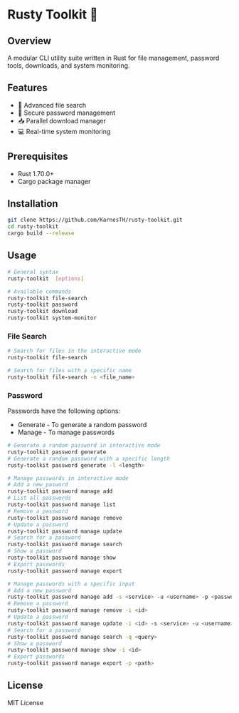 # Rusty Toolkit 🦀

## Overview
A modular CLI utility suite written in Rust for file management, password tools, downloads, and system monitoring.

## Features
- 📁 Advanced file search
- 🔐 Secure password management
- 📥 Parallel download manager
- 💻 Real-time system monitoring

## Prerequisites
- Rust 1.70.0+
- Cargo package manager

## Installation
```bash
git clone https://github.com/KarnesTH/rusty-toolkit.git
cd rusty-toolkit
cargo build --release
```

## Usage
```bash
# General syntax
rusty-toolkit  [options]

# Available commands
rusty-toolkit file-search
rusty-toolkit password
rusty-toolkit download
rusty-toolkit system-monitor
```

### File Search

```bash
# Search for files in the interactive mode
rusty-toolkit file-search

# Search for files with a specific name
rusty-toolkit file-search -n <file_name>
```

### Password

Passwords have the following options:

- Generate - To generate a random password
- Manage - To manage passwords

```bash
# Generate a random password in interactive mode
rusty-toolkit password generate
# Generate a random password with a specific length
rusty-toolkit password generate -l <length>

# Manage passwords in interactive mode
# Add a new pasword
rusty-toolkit password manage add
# List all passwords
rusty-toolkit password manage list
# Remove a password
rusty-toolkit password manage remove
# Update a password
rusty-toolkit password manage update
# Search for a password
rusty-toolkit password manage search
# Show a password
rusty-toolkit password manage show
# Export passwords
rusty-toolkit password manage export

# Manage passwords with a specific input
# Add a new password
rusty-toolkit password manage add -s <service> -u <username> -p <password> --url <url> -n <notes>
# Remove a password
rusty-toolkit password manage remove -i <id>
# Update a password
rusty-toolkit password manage update -i <id> -s <service> -u <username> -p <password> --url <url> -n <notes>
# Search for a password
rusty-toolkit password manage search -q <query>
# Show a password
rusty-toolkit password manage show -i <id>
# Export passwords
rusty-toolkit password manage export -p <path>
```

## License
MIT License

